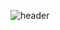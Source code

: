 ![header](https://capsule-render.vercel.app/api?type=waving&color=gradient&height=300&section=header&text=JunwonBANG&fontSize=90)
